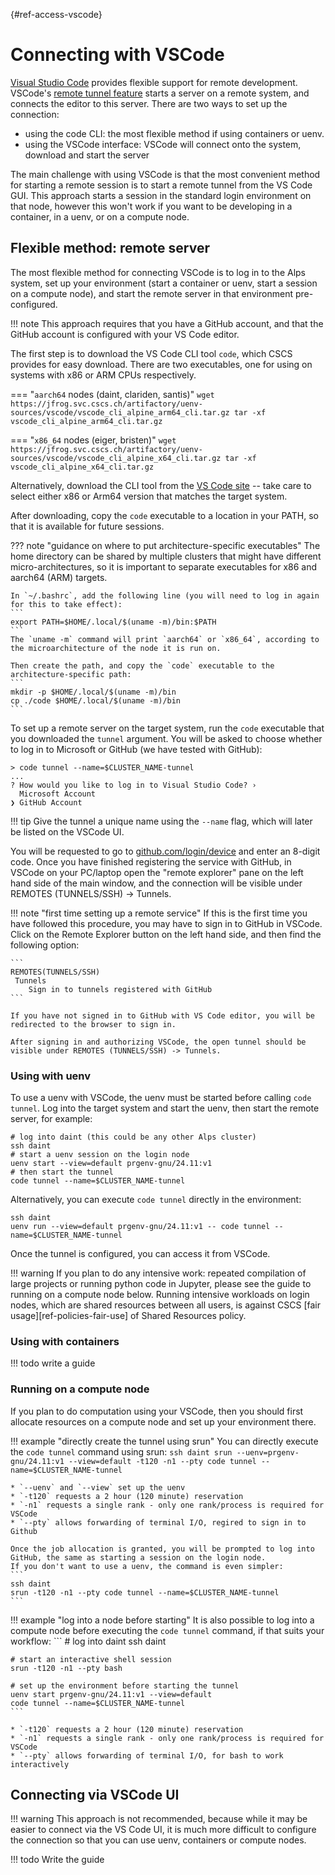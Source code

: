 [](){#ref-access-vscode}
# Connecting with VSCode

[Visual Studio Code](https://code.visualstudio.com/) provides flexible support for remote development.
VSCode's [remote tunnel feature](https://code.visualstudio.com/docs/remote/tunnels) starts a server on a remote system, and connects the editor to this server.
There are two ways to set up the connection:

* using the code CLI: the most flexible method if using containers or uenv.
* using the VSCode interface: VSCode will connect onto the system, download and start the server

The main challenge with using VSCode is that the most convenient method for starting a remote session is to start a remote tunnel from the VS Code GUI.
This approach starts a session in the standard login environment on that node, however this won't work if you want to be developing in a container, in a uenv, or on a compute node.

## Flexible method: remote server

The most flexible method for connecting VSCode is to log in to the Alps system, set up your environment (start a container or uenv, start a session on a compute node), and start the remote server in that environment pre-configured.

!!! note
    This approach requires that you have a GitHub account, and that the GitHub account is configured with your VS Code editor.

The first step is to download the VS Code CLI tool `code`, which CSCS provides for easy download.
There are two executables, one for using on systems with x86 or ARM CPUs respectively.

=== "`aarch64` nodes (daint, clariden, santis)"
    ```
    wget https://jfrog.svc.cscs.ch/artifactory/uenv-sources/vscode/vscode_cli_alpine_arm64_cli.tar.gz
    tar -xf vscode_cli_alpine_arm64_cli.tar.gz
    ```

=== "`x86_64` nodes (eiger, bristen)"
    ```
    wget https://jfrog.svc.cscs.ch/artifactory/uenv-sources/vscode/vscode_cli_alpine_x64_cli.tar.gz
    tar -xf vscode_cli_alpine_x64_cli.tar.gz
    ```

Alternatively, download the CLI tool from the [VS Code site](https://code.visualstudio.com/Download) -- take care to select either x86 or Arm64 version that matches the target system.

After downloading, copy the `code` executable to a location in your PATH, so that it is available for future sessions.

??? note "guidance on where to put architecture-specific executables"
    The home directory can be shared by multiple clusters that might have different micro-architectures, so it is important to separate executables for x86 and aarch64 (ARM) targets.

    In `~/.bashrc`, add the following line (you will need to log in again for this to take effect):
    ```
    export PATH=$HOME/.local/$(uname -m)/bin:$PATH
    ```
    The `uname -m` command will print `aarch64` or `x86_64`, according to the microarchitecture of the node it is run on.

    Then create the path, and copy the `code` executable to the architecture-specific path:
    ```
    mkdir -p $HOME/.local/$(uname -m)/bin
    cp ./code $HOME/.local/$(uname -m)/bin
    ```

To set up a remote server on the target system,
run the `code` executable that you downloaded the `tunnel` argument.
You will be asked to choose whether to log in to Microsoft or GitHub (we have tested with GitHub):

```
> code tunnel --name=$CLUSTER_NAME-tunnel
...
? How would you like to log in to Visual Studio Code? ›
  Microsoft Account
❯ GitHub Account
```

!!! tip
    Give the tunnel a unique name using the `--name` flag, which will later be listed on the VSCode UI.

You will be requested to go to [github.com/login/device](https://github.com/login/device) and enter an 8-digit code.
Once you have finished registering the service with GitHub, in VSCode on your PC/laptop open the "remote explorer" pane on the left hand side of the main window, and the connection will be visible under REMOTES (TUNNELS/SSH) -> Tunnels.

!!! note "first time setting up a remote service"
    If this is the first time you have followed this procedure, you may have to sign in to GitHub in VSCode.
    Click on the Remote Explorer button on the left hand side, and then find the following option:

    ```
    REMOTES(TUNNELS/SSH)
     Tunnels
        Sign in to tunnels registered with GitHub
    ```

    If you have not signed in to GitHub with VS Code editor, you will be redirected to the browser to sign in.

    After signing in and authorizing VSCode, the open tunnel should be visible under REMOTES (TUNNELS/SSH) -> Tunnels.

### Using with uenv

To use a uenv with VSCode, the uenv must be started before calling `code tunnel`.
Log into the target system and start the uenv, then start the remote server, for example:
```
# log into daint (this could be any other Alps cluster)
ssh daint
# start a uenv session on the login node
uenv start --view=default prgenv-gnu/24.11:v1
# then start the tunnel
code tunnel --name=$CLUSTER_NAME-tunnel
```

Alternatively, you can execute `code tunnel` directly in the environment:
```
ssh daint
uenv run --view=default prgenv-gnu/24.11:v1 -- code tunnel --name=$CLUSTER_NAME-tunnel
```

Once the tunnel is configured, you can access it from VSCode.

!!! warning
    If you plan to do any intensive work: repeated compilation of large projects or running python code in Jupyter, please see the guide to running on a compute node below.
    Running intensive workloads on login nodes, which are shared resources between all users, is against CSCS [fair usage][ref-policies-fair-use] of Shared Resources policy.

### Using with containers

!!! todo
    write a guide

### Running on a compute node

If you plan to do computation using your VSCode, then you should first allocate resources on a compute node and set up your environment there.

!!! example "directly create the tunnel using srun"
    You can directly execute the `code tunnel` command using srun:
    ```
    ssh daint
    srun --uenv=prgenv-gnu/24.11:v1 --view=default -t120 -n1 --pty code tunnel --name=$CLUSTER_NAME-tunnel
    ```

    * `--uenv` and `--view` set up the uenv
    * `-t120` requests a 2 hour (120 minute) reservation
    * `-n1` requests a single rank - only one rank/process is required for VSCode
    * `--pty` allows forwarding of terminal I/O, regired to sign in to Github

    Once the job allocation is granted, you will be prompted to log into GitHub, the same as starting a session on the login node.
    If you don't want to use a uenv, the command is even simpler:
    ```
    ssh daint
    srun -t120 -n1 --pty code tunnel --name=$CLUSTER_NAME-tunnel
    ```

!!! example "log into a node before starting"
    It is also possible to log into a compute node before executing the `code tunnel` command, if that suits your workflow:
    ```
    # log into daint
    ssh daint

    # start an interactive shell session
    srun -t120 -n1 --pty bash

    # set up the environment before starting the tunnel
    uenv start prgenv-gnu/24.11:v1 --view=default
    code tunnel --name=$CLUSTER_NAME-tunnel
    ```

    * `-t120` requests a 2 hour (120 minute) reservation
    * `-n1` requests a single rank - only one rank/process is required for VSCode
    * `--pty` allows forwarding of terminal I/O, for bash to work interactively

## Connecting via VSCode UI

!!! warning
    This approach is not recommended, because while it may be easier to connect via the VS Code UI, it is much more difficult to configure the connection so that you can use uenv, containers or compute nodes.

!!! todo
    Write the guide
